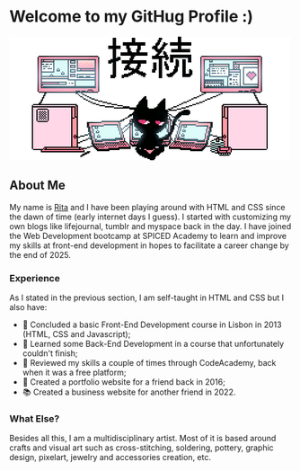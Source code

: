 
# Welcome to my GitHug Profile :)
![Profile Banner](/connect.gif)

## About Me
My name is [Rita](https://i.pinimg.com/736x/72/63/01/7263011b01694e713603e6591c5c9b11.jpg) and I have been playing around with HTML and CSS since the dawn of time (early internet days I guess). I started with customizing my own blogs like lifejournal, tumblr and myspace back in the day. I have joined the Web Development bootcamp at SPICED Academy to learn and improve my skills at front-end development in hopes to facilitate a career change by the end of 2025.


### Experience 
As I stated in the previous section, I am self-taught in HTML and CSS but I also have:
- 🌱 Concluded a basic Front-End Development course in Lisbon in 2013 (HTML, CSS and Javascript);
- 📝 Learned some Back-End Development in a course that unfortunately couldn't finish;
- 🔭 Reviewed my skills a couple of times through CodeAcademy, back when it was a free platform;
- 🎨 Created a portfolio website for a friend back in 2016;
- 📚 Created a business website for another friend in 2022.

### What Else?
Besides all this, I am a multidisciplinary artist. Most of it is based around crafts and visual art such as cross-stitching, soldering, pottery, graphic design, pixelart, jewelry and accessories creation, etc.
